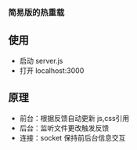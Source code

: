 <!--
 * @Author: dong 2710732812@qq.com
 * @Date: 2022-05-16 10:23:47
 * @LastEditors: dong 2710732812@qq.com
 * @LastEditTime: 2022-05-16 10:24:48
 * @FilePath: \hot_reload\reademe.md
-->
### 简易版的热重载

## 使用
- 启动 server.js
- 打开 localhost:3000

## 原理
- 前台：根据反馈自动更新 js,css引用
- 后台：监听文件更改触发反馈
- 连接：socket 保持前后台信息交互

